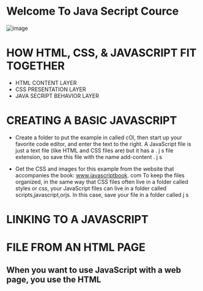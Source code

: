    # Welcome To Java Secript Cource

   ![image](https://tse4.mm.bing.net/th?id=OIP.Raj_6TycseAeG-qdofckiwHaDt&pid=Api&P=0&w=302&h=152)
   # HOW HTML, CSS, & JAVASCRIPT FIT TOGETHER 
   * HTML CONTENT LAYER
   * CSS PRESENTATION LAYER
   * JAVA SECRIPT BEHAVIOR LAYER
   # CREATING A BASIC JAVASCRIPT 
   *  Create a folder to put the
example in called cOl, then start
up your favorite code editor, and
enter the text to the right.
A JavaScript file is just a
text file (like HTML and CSS
files are) but it has a . j s file
extension, so save this file with
the name add-content . j s

*  Get the CSS and images for
this example from the website
that accompanies the book:
www.javascriptbook. com
To keep the files organized, in
the same way that CSS files
often live in a folder called
styles or css, your JavaScript
files can live in a folder called
scripts,javascript,orjs.
In this case, save your file in a
folder called j s 

# LINKING TO A JAVASCRIPT
# FILE FROM AN HTML PAGE
## When you want to use JavaScript with a web page, you use the HTML
<script> element to tell the browser it is coming across a script.
Its s re attribute tells people where the JavaScript file is stored. 
# <script src="js/ add-content.js"></ script>


# JAVA SECRIPT RUNS WHRER IT FOUNDED IN HTML


# GENERAL ADVICES TO BE GOOD PROGRAMER 

* It is best to keep JavaScript code in its own JavaScript
file. JavaScript files are text files (like HTML pages and
CSS style sheets), but they have the . j s extension. 

* The HTML <script> element is used in HTML pages
to tell the browser to load the JavaScript file (rather like
the <link> element can be used to load a CSS file). 

* If you view the source code of the page in the browser,
the JavaScript will not have changed the HTML,
because the script works with the model of the web
page that the browser has created. 





# BASIC JAVASCRIPT INSTRUCTIONS 

![image](https://tse2.mm.bing.net/th?id=OIP.bxEkHw1xewxOFjmGunb-CwHaCx&pid=Api&P=0&w=524&h=197)

* STATEMENTS 

A script is a series of instructions that a computer can follow one-by-one.
Each individual instruction or step is known as a statement.
Statements should end with a semicolon. 

# JAVASCRIPT IS CASE SENSITIVE
JavaScript is case sensitive so hourNow means
something different to HourNow or HOURNOW. 
* STATEMENTS ARE INSTRUCTIONS AND
EACH ONE STARTS ON A NEW LINE 

* STATEMENTS CAN BE ORGANIZED
INTO CODE BLOCKS 
 
 # COMMENTS 
 You should write comments to explain what your code does.  
 I* Th i s script displays a greeting to the user based upon the current time.
It is an example from JavaScript & jQuer y book *I 

# WHAT IS A VARIABLE? 
  A script will have to temporarily
store the bits of information it
needs to do its job. It can store this
data in variables.  

When you write JavaScript, you have to tell the
interpreter every individual step that you want it to
perform. This sometimes involves more detail than
you might expect.  

# how to declare variables :
 var varname ; 

 # how to assigen them variables : 
 varname=5;

 # DATA TYPES

JavaScript distinguishes between numbers,
strings, and true or false values known as
Booleans. 
# NUMERIC DATA TYPE
The numeric data type handles
numbers.
0.75 
# STRING DATA TYPE
The strings data type consists of
letters and other characters.
'H.
1 ' Ivy! 1

# BOOLEAN DATA TYPE
Boolean data types can have one
of two values: true or false.
true  

# USING A VARIABLE TO
STORE A NUMBER  
var price;
var quantity;
var total;
price = 5;
quantity = 14;

# USING A VARIABLE TO
STORE A STRING  
var username;
var message;
username = 'Molly'; 

# USING A VARIABLE TO
STORE A BOOLEAN  
var i nStock;
var shipping;
inStock = true;
shipping= false;

# CHANGING THE VALUE
OF A VARIABLE 

var inStock;
var shipping;
inStock = true;
shipping = false; 
inStock = false;
shipping = true; 

# RULES FOR NAMING
VARIABLES
* 1
The name must begin with
a letter, dollar sign ($),or an
underscore (_). It must not start
with a number. 

* 2
The name can contain letters,
numbers, dollar sign ($), or an
underscore (_). Note that you
must not use a dash(-) or a
period (.) in a variable name 

* 3  You cannot use keywords or
reserved words. Keywords
are special words that tell the
interpreter to do something. For
example, var is a keyword used
to declare a variable. Reserved
words are ones that may be used
in a future version of JavaScript.
ONLINE EXTRA
View a full list of keywords and
reserved words in JavaScript. 

* 4
All variables are case sensitive,
so score and Score would be
different variable names, but
it is bad practice to create two
variables that have the same
name using different cases.

* 5
Use a name that describes the
kind of information that the
variable stores. For example,
fi rstName might be used to
store a person's first name,
l astNarne for their last name,
and age for their age.

* 6
If your variable name is made
up of more than one word, use a
capital letter for the first letter of
every word after the first word.
For example, f i rstName rather
than fi rstnarne (this is referred
to as camel case). You can also
use an underscore between each
word (you cannot use a dash). 
